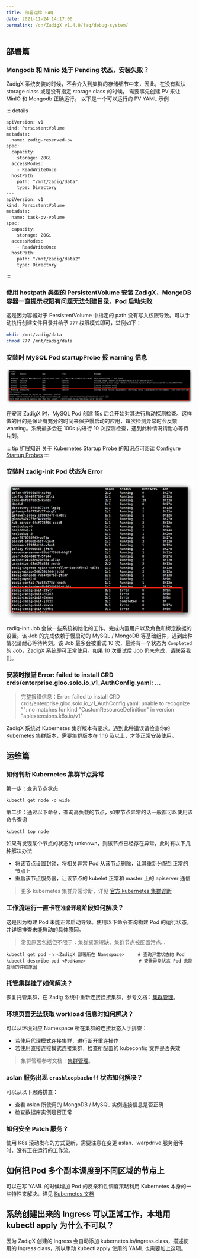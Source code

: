 ```yaml
---
title: 部署运维 FAQ
date: 2021-11-24 14:17:00
permalink: /cn/ZadigX v1.4.0/faq/debug-system/
---
```


## 部署篇

### Mongodb 和 Minio 处于 Pending 状态，安装失败？

ZadigX 系统安装的时候，不会介入到集群的存储细节中来，因此，在没有默认 storage class 或是没有指定 storage
class 的时候， 需要事先创建 PV 来让 MinIO 和 Mongodb 正确运行。 以下是一个可以运行的 PV YAML 示例

::: details
```
apiVersion: v1
kind: PersistentVolume
metadata:
  name: zadig-reserved-pv
spec:
  capacity:
    storage: 20Gi
  accessModes:
    - ReadWriteOnce
  hostPath:
    path: "/mnt/zadig/data"
    type: Directory
---
apiVersion: v1
kind: PersistentVolume
metadata:
  name: task-pv-volume
spec:
  capacity:
    storage: 20Gi
  accessModes:
    - ReadWriteOnce
  hostPath:
    path: "/mnt/zadig/data2"
    type: Directory
```
:::

### 使用 hostpath 类型的 PersistentVolume 安装 ZadigX，MongoDB 容器一直提示权限有问题无法创建目录，Pod 启动失败

这是因为容器对于 PersistentVolume 中指定的 path 没有写入权限导致。可以手动执行创建文件目录并给予 `777` 权限模式即可，举例如下：

```bash
mkdir /mnt/zadig/data
chmod 777 /mnt/zadig/data
```

### 安装时 MySQL Pod startupProbe 报 warning 信息

![mysql_pod_startup_probe_warning](./_images/mysql_pod_startup_probe_warning.png)

在安装 ZadigX 时，MySQL Pod 创建 15s 后会开始对其进行启动探测检查。这样做的目的是保证有充分的时间来保护慢启动的应用，每次检测异常时会反馈 warning。系统最多会在 100s 内进行 10 次探测检查，遇到此种情况请耐心等待片刻。

::: tip 扩展知识
关于 Kubernetes Startup Probe 的知识点可阅读 [Configure Startup Probes](https://kubernetes.io/docs/tasks/configure-pod-container/configure-liveness-readiness-startup-probes)
:::

### 安装时 zadig-init Pod 状态为 Error

![zadig_init_job_error](./_images/zadig_init_job_error.png)

zadig-init Job 会做一些系统初始化的工作，完成内置用户以及角色和绑定数据的设置。该 Job 的完成依赖于慢启动的 MySQL / MongoDB 等基础组件，遇到此种情况请耐心等待片刻。该 Job 最多会被重试 10 次，最终有一个状态为 `Completed` 的 Job，ZadigX 系统即可正常使用。如果 10 次重试后 Job 仍未完成，请联系我们。

### 安装时报错 Error: failed to install CRD crds/enterprise.gloo.solo.io_v1_AuthConfig.yaml: ...
> 完整报错信息：Error: failed to install CRD crds/enterprise.gloo.solo.io_v1_AuthConfig.yaml: unable to recognize "": no matches for kind "CustomResourceDefinition" in version "apiextensions.k8s.io/v1"

ZadigX 系统对 Kubernetes 集群版本有要求。遇到此种错误请检查你的 Kubernetes 集群版本，需要集群版本在 1.16 及以上，才能正常安装使用。

## 运维篇

### 如何判断 Kubernetes 集群节点异常

第一步：查询节点状态

```
kubectl get node -o wide
```

第二步：通过以下命令，查询高负载的节点，如果节点异常的话一般都可以使用该命令查询
```
kubectl top node
```

如果有发现某个节点的状态为 unknown，则该节点已经存在异常，此时有以下几种解决办法
- 将该节点设置封锁，将相关异常 Pod 从该节点删除，让其重新分配到正常的节点上
- 重启该节点服务器，让该节点的 kubelet 正常和 master 上的 apiserver 通信

> 更多 kubernetes 集群异常诊断，详见 [官方 kubernetes 集群诊断](https://kubernetes.io/docs/tasks/debug-application-cluster/debug-cluster/)

### 工作流运行一直卡在`准备环境`阶段如何解决？

这是因为构建 Pod 未能正常启动导致。使用以下命令查询构建 Pod 的运行状态，并详细排查未能启动的具体原因。

> 常见原因包括但不限于：集群资源短缺、集群节点被配置污点...

```
kubectl get pod -n <ZadigX 部署所在 Namespace>     # 查询异常状态的 Pod
kubectl describe pod <PodName>                    # 查看异常状态 Pod 未能启动的详细原因
```

### 托管集群挂了如何解决？

恢复托管集群，在 Zadig 系统中重新连接挂接集群，参考文档：[集群管理](/ZadigX%20v1.4.0/pages/cluster_manage/)。

### 环境页面无法获取 workload 信息时如何解决？
可以从环境对应 Namespace 所在集群的连接状态入手排查：

- 若使用代理模式连接集群，进行断开重连操作
- 若使用直接连接模式连接集群，检查所配置的 kubeconfig 文件是否失效

> 集群管理参考文档：[集群管理](/ZadigX%20v1.4.0/pages/cluster_manage/)。

### aslan 服务出现 `crashloopbackoff` 状态如何解决？

可以从以下思路排查：
- 查看 aslan 所使用的 MongoDB / MySQL 实例连接信息是否正确
- 检查数据库实例是否正常

### 如何安全 Patch 服务？

使用 K8s 滚动发布的方式更新，需要注意在变更 aslan、warpdrive 服务组件时，没有正在运行的工作流。

## 如何把 Pod 多个副本调度到不同区域的节点上

可以在写 YAML 的时候增加 Pod 的反亲和性调度策略利用 Kubernetes 本身的一些特性来解决。详见 [Kubernetes 文档](https://kubernetes.io/zh/docs/concepts/scheduling-eviction/assign-pod-node/)

## 系统创建出来的 Ingress 可以正常工作，本地用 kubectl apply 为什么不可以？

因为 ZadigX 创建的 Ingress 会自动添加 kubernetes.io/ingress.class，描述使用的 Ingress class，所以手动 kubectl apply 使用的 YAML 也需要加上这项。


